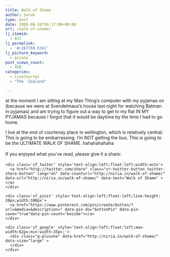 ```yaml
---
title: Walk of Shame
author: Sarah
type: post
date: 2005-06-26T16:17:00+00:00
url: /walk-of-shame/
lj_itemid:
  - 811
lj_permalink:
  - '#/207769.html'
lj_picture_keyword:
  - pirate
post_views_count:
  - 450
categories:
  - LiveJournal
  - "The 'Zealand"

---
```

<div id="fb-root">
</div>

at the moment I am sitting at my Man Thing&#8217;s computer with my pyjamas on (because we were at Svendelmaus&#8217;s house last night for watching Batman in pyjamas) and am trying to figure out a way to get to my flat IN MY PYJAMAS because i forgot that it would be daytime by the time I had to go home.
  
I live at the end of courtenay place in wellington, which is relatively central. This is going to be embarrassing. I&#8217;m NOT getting the bus. This is going to be the ULTIMATE WALK OF SHAME. hahahahahaha

<div class='sfsi_Sicons' style='width: 100%; display: inline-block; vertical-align: middle; text-align:left'>
  <div style='margin:0px 8px 0px 0px; line-height: 24px'>
    <span>If you enjoyed what you've read, please give it a share:</span>
  </div>
  
  <div class='sfsi_socialwpr'>
    <div class='sf_fb' style='text-align:left;width:125px'>
      <div class="fb-like" href="http://niria.in/walk-of-shame/" width="180" send="false" showfaces="false"  action="like" data-share="true"data-layout="button_count" >
      </div>
    </div>
    
    <div class='sf_twiter' style='text-align:left;float:left;width:auto'>
      <a href="http://twitter.com/share" class="sr-twitter-button twitter-share-button" lang="en" data-counturl="http://niria.in/walk-of-shame/" data-url="http://niria.in/walk-of-shame/" data-text="Walk of Shame" ></a>
    </div>
    
    <div class='sf_pinit' style='text-align:left;float:left;line-height: 20px;width:100px'>
      <a href="https://www.pinterest.com/pin/create/button/?url=&media=&description=" data-pin-do="buttonPin" data-pin-save="true"data-pin-count="beside"></a>
    </div>
    
    <div class='sf_google' style='text-align:left;float:left;max-width:62px;min-width:35px;'>
      <div class="g-plusone" data-href="http://niria.in/walk-of-shame/" data-size="large" >
      </div>
    </div>
  </div>
</div>